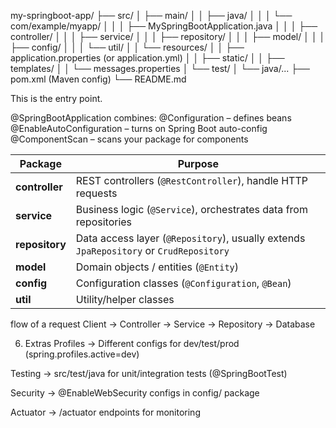 my-springboot-app/
├── src/
│   ├── main/
│   │   ├── java/
│   │   │   └── com/example/myapp/
│   │   │       ├── MySpringBootApplication.java
│   │   │       ├── controller/
│   │   │       ├── service/
│   │   │       ├── repository/
│   │   │       ├── model/
│   │   │       ├── config/
│   │   │       └── util/
│   │   └── resources/
│   │       ├── application.properties (or application.yml)
│   │       ├── static/
│   │       ├── templates/
│   │       └── messages.properties
│   └── test/
│       └── java/...
├── pom.xml  (Maven config) 
└── README.md



This is the entry point.

@SpringBootApplication combines:
@Configuration – defines beans
@EnableAutoConfiguration – turns on Spring Boot auto-config
@ComponentScan – scans your package for components


| Package        | Purpose                                                                                |
| -------------- | -------------------------------------------------------------------------------------- |
| **controller** | REST controllers (`@RestController`), handle HTTP requests                             |
| **service**    | Business logic (`@Service`), orchestrates data from repositories                       |
| **repository** | Data access layer (`@Repository`), usually extends `JpaRepository` or `CrudRepository` |
| **model**      | Domain objects / entities (`@Entity`)                                                  |
| **config**     | Configuration classes (`@Configuration`, `@Bean`)                                      |
| **util**       | Utility/helper classes                                                                 |


flow of a request 
Client → Controller → Service → Repository → Database


6. Extras
Profiles → Different configs for dev/test/prod (spring.profiles.active=dev)

Testing → src/test/java for unit/integration tests (@SpringBootTest)

Security → @EnableWebSecurity configs in config/ package

Actuator → /actuator endpoints for monitoring